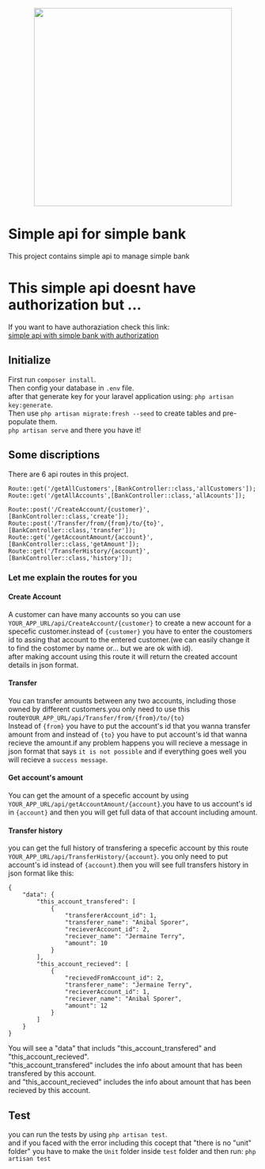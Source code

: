 <p align="center"><a href="https://laravel.com" target="_blank"><img src="https://raw.githubusercontent.com/laravel/art/master/logo-lockup/5%20SVG/2%20CMYK/1%20Full%20Color/laravel-logolockup-cmyk-red.svg" width="400"></a></p>

# Simple api for simple bank
This project contains simple api to manage simple bank
# This simple api doesnt have authorization but ...
If you want to have authoraziation check this link:</br>
<a href="https://github.com/Moein100/simpleapi2" target="_blank">simple api with simple bank with authorization</a>
## Initialize
First run `composer install`.</br>
Then config your database in `.env` file.</br>
after that generate key for your laravel application using: `php artisan key:generate`.</br>
Then use `php artisan migrate:fresh --seed` to create tables and pre-populate them.</br>
`php artisan serve` and there you have it!
## Some discriptions
There are 6 api routes in this project.
```
Route::get('/getAllCustomers',[BankController::class,'allCustomers']);
Route::get('/getAllAccounts',[BankController::class,'allAcounts']);

Route::post('/CreateAccount/{customer}',[BankController::class,'create']); 
Route::post('/Transfer/from/{from}/to/{to}',[BankController::class,'transfer']);
Route::get('/getAccountAmount/{account}',[BankController::class,'getAmount']);
Route::get('/TransferHistory/{account}',[BankController::class,'history']);
```
### Let me explain the routes for you
#### Create Account
A customer can have many accounts so you can use `YOUR_APP_URL/api/CreateAccount/{customer}` to create a new account for a specefic customer.instead of `{customer}` you have to enter the coustomers id to assing that account to the entered customer.(we can easily change it to find the costomer by name or... but we are ok with id).</br>after making account using this route it will return the created account details in json format.
#### Transfer
You can transfer amounts between any two accounts, including those owned by different customers.you only need to use this route`YOUR_APP_URL/api/Transfer/from/{from}/to/{to}`</br>
Instead of `{from}` you have to put the account's id that you wanna transfer amount from and instead of `{to}` you have to put account's id that wanna recieve the amount.if any problem happens you will recieve a message in json format that says `it is not possible` and if everything goes well you will recieve a `success message`.
#### Get account's amount
You can get the amount of a specefic account by using `YOUR_APP_URL/api/getAccountAmount/{account}`.you have to us account's id in `{account}` and then you will get full data of that account including amount.
#### Transfer history
you can get the full history of transfering a specefic account by this route `YOUR_APP_URL/api/TransferHistory/{account}`. you only need to put account's id instead of `{account}`.then you will see full transfers history in json format like this:</br>
````````````````````````````````````
{
    "data": {
        "this_account_transfered": [
            {
                "transfererAccount_id": 1,
                "transferer_name": "Anibal Sporer",
                "recieverAccount_id": 2,
                "reciever_name": "Jermaine Terry",
                "amount": 10
            }
        ],
        "this_account_recieved": [
            {
                "recievedFromAccount_id": 2,
                "transferer_name": "Jermaine Terry",
                "recieverAccount_id": 1,
                "reciever_name": "Anibal Sporer",
                "amount": 12
            }
        ]
    }
}
````````````````````````````````````
You will see a "data" that includs "this_account_transfered" and "this_account_recieved".</br>
"this_account_transfered" includes the info about amount that has been transfered by this account.</br>
and "this_account_recieved" includes the info about amount that has been recieved by this account.
## Test
you can run the tests by using `php artisan test`.</br>
and if you faced with the error including this cocept that "there is no "unit" folder" you have to make the `Unit` folder inside `test` folder and then run:
`php artisan test`
